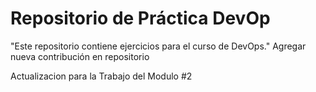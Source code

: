 # Repositorio de Práctica DevOp

"Este repositorio contiene ejercicios para el curso de DevOps."
Agregar nueva contribución en repositorio

Actualizacion para la Trabajo del Modulo #2
